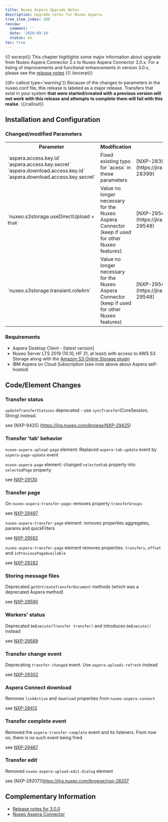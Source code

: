 ```yaml
---
title: Nuxeo Aspera Upgrade Notes
description: Upgrade notes for Nuxeo Aspera.
tree_item_index: 200
review:
  comment: ''
  date: '2020-09-10'
  status: ok
toc: true
---
```



{{! excerpt}}
This chapter highlights some major information about upgrade from Nuxeo Aspera Connector 2.x to Nuxeo Aspera Connector 3.0.x.
For a listing of improvements and functional enhancements in version 3.0.x, please see the [release notes]() {{! /excerpt}}

{{#> callout type='warning'}}
Because of the changes to parameters in the nuxeo.conf file, this release is labeled as a major release.  Transfers that exist in your system **that were started/created with a previous version will not work with this release and attempts to complete them will fail with this realse**.
{{/callout}}

## Installation and Configuration

### Changed/modified Parameters

<div class="table-scroll">
<table class="hover">
<tbody>
<tr>
<th colspan="1">Parameter</th>
<th colspan="1">Modification</th>
<th colspan="1">Reference</th>
</tr>
<tr>
<td colspan="1">`aspera.access.key.id`
`aspera.access.key.secret`
`aspera.download.access.key.id`
`aspera.download.access.key.secret`</td>
<td colspan="1">Fixed existing typo for `acess` in these parameters</td>
<td colspan="1">[NXP-28399](https://jira.nuxeo.com/browse/NXP-28399)</td>
</tr>
<tr>
<td colspan="1">`nuxeo.s3storage.useDirectUpload = true`</td>
<td colspan="1">Value no longer necessary for the Nuxeo Aspera Connector (keep if used for other Nuxeo features) </td>
<td colspan="1">[NXP-29548](https://jira.nuxeo.com/browse/NXP-29548)</td>
</tr>
<td colspan="1">`nuxeo.s3storage.transient.roleArn`</td>
<td colspan="1">Value no longer necessary for the Nuxeo Aspera Connector (keep if used for other Nuxeo features)</td>
<td colspan="1">[NXP-29548](https://jira.nuxeo.com/browse/NXP-29548)</td>
</tr>
</tbody>
</table>
</div>

### Requirements
- Aspera Desktop Client - [latest version]
- Nuxeo Server LTS 2019 (10.10, HF 31, at least) with access to AWS S3 Storage along with the [Amazon S3 Online Storage plugin](https://connect.nuxeo.com/nuxeo/site/marketplace/package/amazon-s3-online-storage?version=11.2.13)
- IBM Aspera on Cloud Subscription (see note above about Aspera self-hosted)


## Code/Element Changes

### Transfer status
`updateTransferStatuses` deprecated - use `syncTransfer`(CoreSession, String) instead. 

see [NXP-9425] (https://jira.nuxeo.com/browse/NXP-29425)

### Transfer 'tab' behavior
`nuxeo-aspera-upload-page` element: Replaced `aspera-tab-update` event by `aspera-page-update` event

`nuxeo-aspera-page` element: changed `selectedtab` property into `selectedPage` property

see [NXP-29130](https://jira.nuxeo.com/browse/nxp-29130)

### Transfer page
On `nuxeo-aspera-transfer-page`: removes property `transferGroups`

see [NXP-29497](https://jira.nuxeo.com/browse/nxp-29497)

`nuxeo-aspera-transfer-page` element: removes properties aggregates, params and quickFilters

see [NXP-29592](https://jira.nuxeo.com/browse/nxp-29592)

`nuxeo-aspera-transfer-page` element removes properties: `transfers`, `offset` and `isPreviousPageAvailable`

see [NXP-29282](https://jira.nuxeo.com/browse/nxp-29282)


### Storing message files
Deprecated `getOrCreateTransferDocument` methods (which was a deprecated Aspera method)

see [NXP-29590](https://jira.nuxeo.com/browse/NXP-29590)

### Workers' status
Deprecated `bmExecute(Transfer transfer)` and introduces `bmExecute()` instead

see [NXP-29589](https://jira.nuxeo.com/browse/NXP-29589)

### Transfer change event
Deprecating `transfer-changed` event. Use `aspera-uploads-refresh` instead

see [NXP-29302](https://jira.nuxeo.com/browse/nxp-29302)

### Aspera Connect download
Removes `linkActive` and `download` properties from `nuxeo-aspera-connect`

see [NXP-28412](https://jira.nuxeo.com/browse/NXP-28412)

### Transfer complete event
Removed the `aspera-transfer-complete` event and its listeners. From now on, there is no such event being fired.

see [NXP-29467](https://jira.nuxeo.com/browse/nxp-29467)

### Transfer edit
Removed `nuxeo-aspera-upload-edit-dialog` element

see [NXP-28207](https://jira.nuxeo.com/browse/nxp-28207


## Complementary Information

- [Release notes for 3.0.0](https://doc.nuxeo.com/nxdoc/nuxeo-aspera-connector/nuxeo-aspera-release-notes/)
- [Nuxeo Aspera Connector](https://doc.nuxeo.com/nxdoc/nuxeo-aspera-connector/)